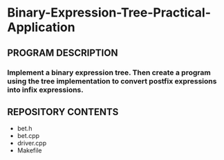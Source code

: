 # Binary-Expression-Tree-Practical-Application


## PROGRAM DESCRIPTION
###  Implement a binary expression tree. Then create a program using the tree implementation to convert postfix expressions into infix expressions.

## REPOSITORY CONTENTS
- bet.h
- bet.cpp
- driver.cpp
- Makefile
